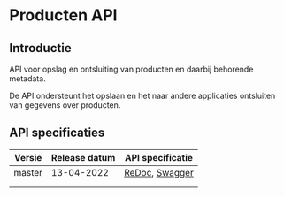 # Producten API

## Introductie

API voor opslag en ontsluiting van producten en daarbij behorende metadata.

De API ondersteunt het opslaan en het naar andere applicaties ontsluiten van gegevens over producten.

## API specificaties

| Versie | Release datum | API specificatie |
|--------|---------------|------------------|
| master | 13-04-2022    | [ReDoc](https://redocly.github.io/redoc/?url=https://raw.githubusercontent.com/ConductionNL/PDC_publiccode/main/PDC_OAS.json), [Swagger](https://petstore.swagger.io/?url=https://raw.githubusercontent.com/ConductionNL/PDC_publiccode/main/PDC_OAS.json)   |
|        |               |                  |
|        |               |                  |
